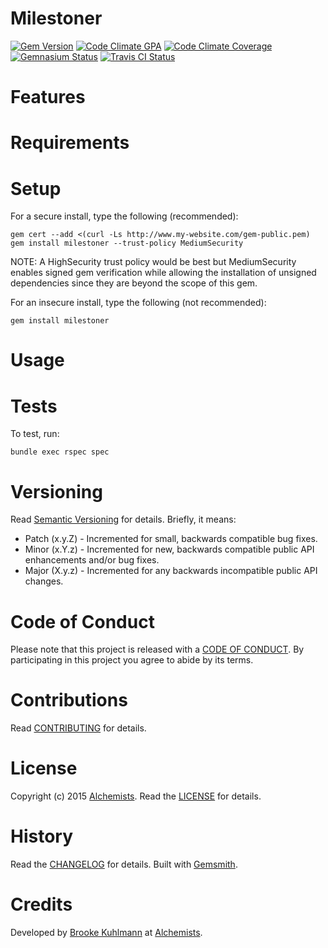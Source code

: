 # Milestoner

[![Gem Version](https://badge.fury.io/rb/milestoner.svg)](http://badge.fury.io/rb/milestoner)
[![Code Climate GPA](https://codeclimate.com/github/bkuhlmann/milestoner.svg)](https://codeclimate.com/github/bkuhlmann/milestoner)
[![Code Climate Coverage](https://codeclimate.com/github/bkuhlmann/milestoner/coverage.svg)](https://codeclimate.com/github/bkuhlmann/milestoner)
[![Gemnasium Status](https://gemnasium.com/bkuhlmann/milestoner.svg)](https://gemnasium.com/bkuhlmann/milestoner)
[![Travis CI Status](https://secure.travis-ci.org/bkuhlmann/milestoner.svg)](http://travis-ci.org/bkuhlmann/milestoner)

<!-- START doctoc - For use by DocToc (https://github.com/thlorenz/doctoc), autogenerates the table of contents -->
<!-- END doctoc -->

# Features

# Requirements


# Setup

For a secure install, type the following (recommended):

    gem cert --add <(curl -Ls http://www.my-website.com/gem-public.pem)
    gem install milestoner --trust-policy MediumSecurity

NOTE: A HighSecurity trust policy would be best but MediumSecurity enables signed gem verification while
allowing the installation of unsigned dependencies since they are beyond the scope of this gem.

For an insecure install, type the following (not recommended):

    gem install milestoner


# Usage

# Tests

To test, run:

    bundle exec rspec spec

# Versioning

Read [Semantic Versioning](http://semver.org) for details. Briefly, it means:

- Patch (x.y.Z) - Incremented for small, backwards compatible bug fixes.
- Minor (x.Y.z) - Incremented for new, backwards compatible public API enhancements and/or bug fixes.
- Major (X.y.z) - Incremented for any backwards incompatible public API changes.

# Code of Conduct

Please note that this project is released with a [CODE OF CONDUCT](CODE_OF_CONDUCT.md). By participating in this project
you agree to abide by its terms.

# Contributions

Read [CONTRIBUTING](CONTRIBUTING.md) for details.

# License

Copyright (c) 2015 [Alchemists](https://www.alchemists.io).
Read the [LICENSE](LICENSE.md) for details.

# History

Read the [CHANGELOG](CHANGELOG.md) for details.
Built with [Gemsmith](https://github.com/bkuhlmann/gemsmith).

# Credits

Developed by [Brooke Kuhlmann](https://www.alchemists.io) at [Alchemists](https://www.alchemists.io).
